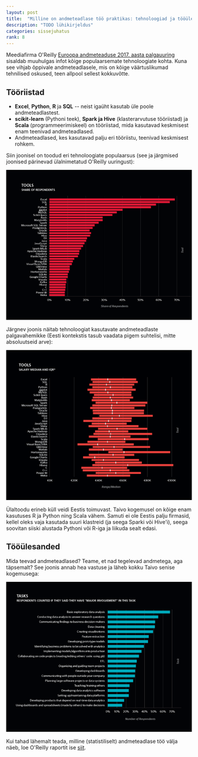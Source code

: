 ```yaml
---
layout: post
title:  "Milline on andmeteadlase töö praktikas: tehnoloogiad ja tööülesanded"
description: "TODO lühikirjeldus"
categories: sissejuhatus
rank: 8
---
```


Meediafirma O'Reilly [Euroopa andmeteaduse 2017. aasta palgauuring](https://www.oreilly.com/ideas/2017-european-data-science-salary-survey) sisaldab muuhulgas infot kõige populaarsemate tehnoloogiate kohta. Kuna see vihjab õppivale andmeteadlasele, mis on kõige väärtuslikumad tehnilised oskused, teen allpool sellest kokkuvõtte.

## Tööriistad

* **Excel**, **Python**, **R** ja **SQL** -- neist igaüht kasutab üle poole andmeteadlastest.
* **scikit-learn** (Pythoni teek), **Spark ja Hive** (klasterarvutuse tööriistad) ja **Scala** (programmeerimiskeel) on tööriistad, mida kasutavad keskmisest enam teenivad andmeteadlased.
* Andmeteadlased, kes kasutavad palju eri tööriistu, teenivad keskmisest rohkem.

Siin joonisel on toodud eri tehnoloogiate populaarsus (see ja järgmised joonised pärinevad ülalnimetatud O'Reilly uuringust):

<img src="/images/sissejuhatus/oreilly-1.png">

Järgnev joonis näitab tehnoloogiat kasutavate andmeteadlaste palgavahemikke (Eesti kontekstis tasub vaadata pigem suhtelisi, mitte absoluutseid arve):

<img src="/images/sissejuhatus/oreilly-2.png">

Ülaltoodu erineb küll veidi Eestis toimuvast. Taivo kogemusel on kõige enam kasutuses R ja Python ning Scala vähem. Samuti ei ole Eestis palju firmasid, kellel oleks vaja kasutada suuri klastreid (ja seega Sparki või Hive'i), seega soovitan siiski alustada Pythoni või R-iga ja liikuda sealt edasi.

## Tööülesanded

Mida teevad andmeteadlased? Teame, et nad tegelevad andmetega, aga täpsemalt? See joonis annab hea vastuse ja läheb kokku Taivo senise kogemusega:

<img src="/images/sissejuhatus/oreilly-4.png">

Kui tahad lähemalt teada, milline (statistiliselt) andmeteadlase töö välja näeb, loe O'Reilly raportit ise [siit](https://www.oreilly.com/ideas/2017-european-data-science-salary-survey).